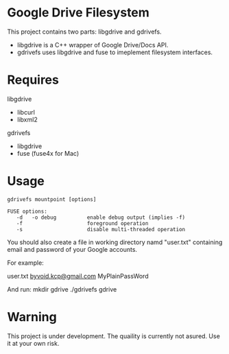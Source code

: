 Google Drive Filesystem
=======================

This project contains two parts: libgdrive and gdrivefs.

* libgdrive is a C++ wrapper of Google Drive/Docs API.
* gdrivefs uses libgdrive and fuse to imeplement filesystem interfaces.

Requires
========

libgdrive

* libcurl
* libxml2

gdrivefs

* libgdrive
* fuse (fuse4x for Mac)

Usage
=====

    gdrivefs mountpoint [options]
    
    FUSE options:
       -d   -o debug          enable debug output (implies -f)
       -f                     foreground operation
       -s                     disable multi-threaded operation

You should also create a file in working directory namd "user.txt" containing email and password of your Google accounts.

For example:

user.txt
    byvoid.kcp@gmail.com
    MyPlainPassWord

And run:
    mkdir gdrive
    ./gdrivefs gdrive

Warning
=======

This project is under development. The quaility is currently not asured. Use it at your own risk.
